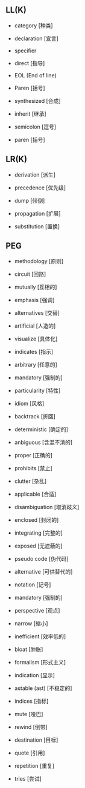 ## LL(K)

* category  [种类]

* declaration [宣言]

* specifier

* direct  [指导]

* EOL (End of line)

* Paren [括号]

* synthesized [合成]

* inherit [继承]

* semicolon [逗号]

* paren [括号]

## LR(K)

* derivation  [派生]

* precedence  [优先级]

* dump  [倾倒]

* propagation [扩展]

* substitution  [置换]

## PEG

* methodology  [原则]

* circuit [回路]

* mutually  [互相的]

* emphasis [强调]

* alternatives [交替]

* artificial [人造的]

* visualize [具体化]

* indicates  [指示]

* arbitrary  [任意的]    

* mandatory [强制的]

* particularity [特性]

* idiom  [风格]

* backtrack [折回]

* deterministic [确定的]

* anbiguous [含混不清的]

* proper [正确的]

* prohibits [禁止]

* clutter [杂乱]

* applicable [合适]

* disambiguation [取消歧义]

* enclosed [封闭的]

* integrating [完整的]

* exposed [无遮蔽的]

* pseudo code  [伪代码]

* alternative [可供替代的]

* notation  [记号]

* mandatory [强制的]

* perspective [观点]

* narrow  [缩小]    

* inefficient [效率低的]

* bloat [肿胀]

* formalism [形式主义]

* indication [显示]

* astable  (ast)  [不稳定的]

* indices [指标]

* mute [哑巴]

* rewind [倒带]

* destination  [目标]

* quote [引用]

* repetition  [重复]

* tries [尝试]